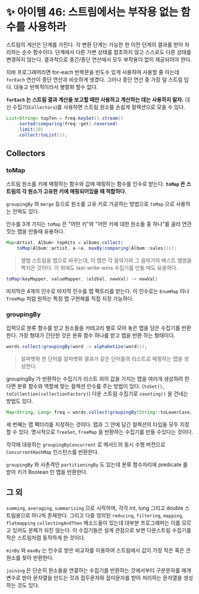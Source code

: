 # ✨ 아이템 46: 스트림에서는 부작용 없는 함수를 사용하라

스트림의 계산은 단계를 가진다. 각 변환 단계는 가능한 한 이전 단계의 결과를 받아 처리하는 순수 함수이다. 단계에서 다른 가변 상태를 참조하지 않고 스스로도 다른 상태를 변경하지 않는다. 결과적으로 중간/종단 연산에서 모두 부작용이 없이 제공되어야 한다.

자바 프로그래머라면 for-each 반복문을 빈도수 있게 사용하여 사용할 줄 아는데 `forEach` 연산이 종단 연산과 비슷하게 생겼다. 그러나 종단 연산 중 가장 덜 스트림 답다. 대놓고 반복적이라서 병렬화 할수 없다.

**`forEach` 는 스트림 결과 계산을 보고할 때만 사용하고 계산하는 데는 사용하지 말자.** 대신 수집기(`Collectors`)를 사용하면 스트림 원소를 손쉽게 컬렉션으로 모을 수 있다.

```java
List<String> topTen = freq.keySet().stream()
    .sorted(comparing(freq::get).reversed)
    .limit(10)
    .collect(toList());
```

## Collectors

### toMap

스트림 원소를 키에 매핑하는 함수와 값에 매핑하는 함수를 인수로 받는다. **`toMap` 은 스트림의 각 원소가 고유한 키에 매핑되어있을 때 적합하다.**

`groupingBy` 와 `merge` 등으로 원소를 고유 키로 가공하는 방법으로 `toMap` 으로 사용하는 전략도 있다.

인수를 3개 가지는 `toMap` 은 "어떤 키"와 "어떤 키에 대한 원소들 중 하나"를 골라 연관 짓는 맵을 만들때 유용하다.

```java
Map<Artist, Album> topHits = albums.collect(
    toMap(Album::artist, a->a, maxBy(comparing(Album::sales))));
```

> 앨범 스트림을 맵으로 바꾸는데, 이 맵은 각 음악가와 그 음악가의 베스트 앨범을 짝지은 것이다. 이 외에도 last-write-wins 수집기를 만들 때도 유용하다.

```java
toMap(keyMapper, valueMapper, (oldVal, newVal) -> newVal)
```

마지막은 4개의 인수로 마지막 인수를 맵 팩토리를 받는다. 이 인수로는 `EnumMap` 이나 `TreeMap` 처럼 원하는 특정 맵 구현체를 직접 지정 가능하다.

### groupingBy

입력으로 분류 함수를 받고 원소들을 카테고리 별로 모아 놓은 맵을 담은 수집기를 반환한다. 가장 형태가 간단한 것은 분류 함수 하나를 받고 맵을 반환 하는 형태이다.

```java
words.collect(groupingBy(word -> alphabetize(word)));
```

> 알파벳화 한 단어를 알파벳화 결과가 같은 단어들의 리스트로 매핑하는 맵을 생성한다.

groupingBy 가 반환하는 수집기가 리스트 외의 값을 가지는 맵을 여러개 생성하려 한다면 분류 함수와 역할에 맞는 컬렉션 인수를 주는 방법이 있다. (`toSet()`, `toCollection(collectionFactory)`) 다운 스트림 수집기로 `counting()` 을 건네는 방법도 있다.

```java
Map<String, Long> freq = words.collect(groupingBy(String::toLowerCase, counting()));
```

세 번째는 맵 팩터리를 지정하는 것이다. 맵과 그 안에 담긴 컬렉션의 타입을 모두 지정할 수 있다. 명시적으로 `TreeSet`, `TreeMap` 을 반환하는 수집기를 만들 수있다는 것이다.

각각에 대응하는 `groupingByConcurrent` 로 메서드의 동시 수행 버전으로 `ConcurrentHashMap` 인스턴스를 반환한다.

`groupingBy` 와 사촌격인 `partitioningBy` 도 있는데 분류 함수자리에 predicate 를 받아 키가 Boolean 인 맵을 반환한다.

## 그 외

`summing`, `averaging`, `summarizing` 으로 시작하며, 각각 int, long 그리고 double 스트림용으로 하나씩 존재한다. 그리고 다중 정의된 `reducing`, `filtering`, `mapping`, `flatmapping` `collectingAndThen` 메소드들이 있는데 대부분 프로그래머는 이를 모르고 있어도 문제가 되진 않는다. 이 수집기들은 설계 관점으로 보면 다운스트림 수집기를 작은 스트림처럼 동작하게 한 것이다.

`minBy` 와 `maxBy` 는 인수로 받은 비교자를 이용하여 스트림에서 값이 가장 작은 혹은 큰 원소를 찾아 반환한다.

`joining` 은 단순히 원소들을 연결하는 수집기를 반환하는 것에서부터 구분문자를 매개변수로 받아 문자열을 만드는 것과 접두문자와 접미문자를 받아 처리하는 문자열을 생성하는 것도 있다.
